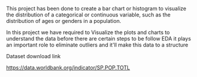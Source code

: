 This project has been done to create a bar chart or histogram to visualize the distribution of a categorical or continuous variable, such as the distribution of ages or genders in a population.

In this project we have required to Visualize the plots and charts to understand the data before there are certain steps to be follow EDA it plays an important role to eliminate outliers and it'll make this data to a structure

Dataset download link 

https://data.worldbank.org/indicator/SP.POP.TOTL
